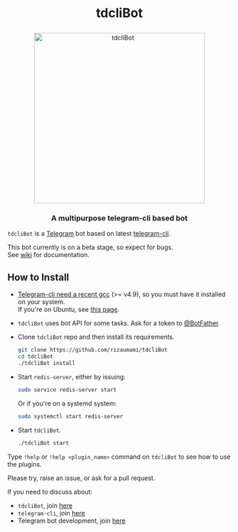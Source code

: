# <p align="center">tdcliBot

<p align="center"><img src="https://raw.githubusercontent.com/wiki/rizaumami/tdcliBot/_images/tdcli-round.png" width="384" alt="tdcliBot" title="tdcliBot">

### <p align="center">A multipurpose telegram-cli based bot

`tdcliBot` is a [Telegram](https://telegram.org/) bot based on latest [telegram-cli](https://valtman.name/telegram-cli).  

This bot currently is on a beta stage, so expect for bugs.  
See [wiki](https://github.com/rizaumami/tdcliBot/wiki) for documentation.

## How to Install  

- [Telegram-cli need a recent gcc](https://valtman.name/telegram-cli/faq) (>= v4.9), so you must have it installed on your system.  
If you're on Ubuntu, see [this page](http://askubuntu.com/questions/466651/how-do-i-use-the-latest-gcc-on-ubuntu).
- `tdcliBot` uses bot API for some tasks. Ask for a token to [@BotFather](https://t.me/BotFather).
- Clone `tdcliBot` repo and then install its requirements.

    ```bash
    git clone https://github.com/rizaumami/tdcliBot
    cd tdcliBot
    ./tdcliBot install
    ```

- Start `redis-server`, either by issuing:

    ```bash
    sudo service redis-server start
    ```
    
    Or if you're on a systemd system:
    
    ```bash
    sudo systemctl start redis-server
    ```
    
- Start `tdcliBot`.

    ```bash
    ./tdcliBot start
    ```

Type `!help` or `!help <plugin_name>` command on `tdcliBot` to see how to use the plugins.

Please try, raise an issue, or ask for a pull request.

If you need to discuss about:
- `tdcliBot`, join [here](https://t.me/joinchat/AAAAAD9poeUnAKaTGkhVLA)
- `telegram-cli`, join [here](https://telegram.me/joinchat/AAZTvzwRgCYrDGW9MXBhfg)
- Telegram bot development, join [here](https://t.me/BotDevelopment)
